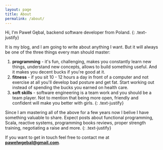 ```yaml
---
layout: page
title: About
permalink: /about/
---
```


Hi, I'm Paweł Gębal, backend software developer from Poland.
{: .text-justify}

It is my blog, and I am going to write about anything I want.
But it will always be one of the three things every man should master:

1. **programming** - it's fun, challenging, makes you constantly learn new things, understand new concepts, allows to build something useful.
And it makes you decent bucks if you're good at it.
2. **fitness** - if you sit 10 - 12 hours a day in front of a computer and not exercise at all
you'll develop bad posture and get fat. Start working out instead of spending the bucks you earned on health care.
3. **soft skills** - software engineering is a team work and you should be a team player.
Not to mention that being more open, friendly and confident will make you better with girls.
{: .text-justify}

Since I am mastering all of the above for a few years now I belive I have something valuable to share.
Expect posts about functional programming, Scala, reactive systems, programming books reviews,
 proper strength training, negotiating a raise and more.
{: .text-justify}

If you want to get in touch feel free to contact me at **pawelwgebal@gmail.com**.
